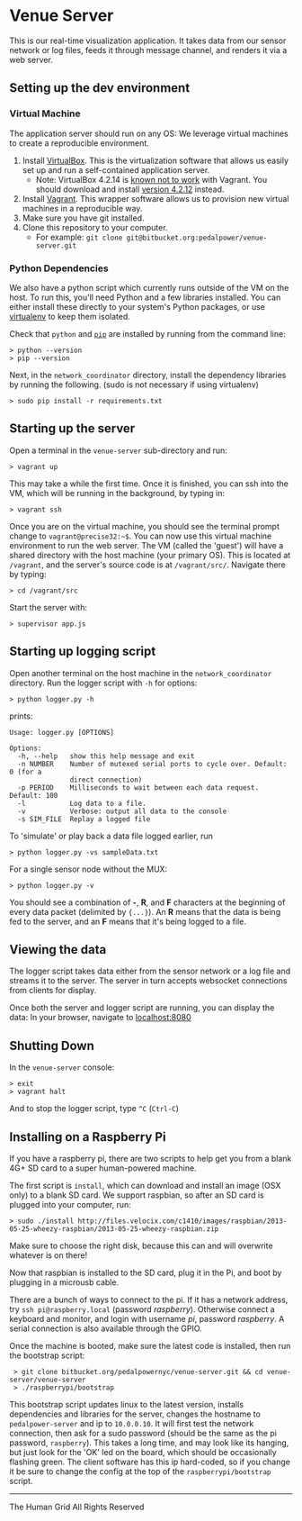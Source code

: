 


# Venue Server

This is our real-time visualization application. It takes data from our sensor network or log files, feeds it through message channel, and renders it via a web server.


## Setting up the dev environment ##

### Virtual Machine ###

The application server should run on any OS: We leverage virtual machines to create a reproducible environment.

1. Install [VirtualBox](https://www.virtualbox.org/). This is the virtualization software that allows us easily set up and run a self-contained application server.
    * Note: VirtualBox 4.2.14 is [known not to work](https://github.com/mitchellh/vagrant/issues/1863) with Vagrant. You should download and install [version 4.2.12](http://download.virtualbox.org/virtualbox/4.2.12/) instead.
2. Install [Vagrant](http://www.vagrantup.com/). This wrapper software allows us to provision new virtual machines in a reproducible way.
3. Make sure you have git installed.
4. Clone this repository to your computer.
    * For example: `git clone git@bitbucket.org:pedalpower/venue-server.git`


### Python Dependencies ###

We also have a python script which currently runs outside of the VM on the host. To run this, you'll need Python and a few libraries installed. You can either install these directly to your system's Python packages, or use [virtualenv](http://www.virtualenv.org/en/latest/) to keep them isolated.

Check that `python` and [`pip`](http://www.pip-installer.org/en/latest/installing.html) are installed by running from the command line:

    > python --version
    > pip --version

Next, in the `network_coordinator` directory, install the dependency libraries by running the following. (sudo is not necessary if using virtualenv)

    > sudo pip install -r requirements.txt




## Starting up the server

Open a terminal in the `venue-server` sub-directory and run:

    > vagrant up

This may take a while the first time. Once it is finished, you can ssh into the VM, which will be running in the background, by typing in:

    > vagrant ssh

Once you are on the virtual machine, you should see the terminal prompt change to `vagrant@precise32:~$`. You can now use this virtual machine environment to run the web server. The VM (called the 'guest') will have a shared directory with the host machine (your primary OS). This is located at `/vagrant`, and the server's source code is at `/vagrant/src/`. Navigate there by typing:

    > cd /vagrant/src

Start the server with:

    > supervisor app.js


## Starting up logging script

Open another terminal on the host machine in the `network_coordinator` directory. Run the logger script with `-h` for options:

    > python logger.py -h

prints:

    Usage: logger.py [OPTIONS]

    Options:
      -h, --help   show this help message and exit
      -n NUMBER    Number of mutexed serial ports to cycle over. Default: 0 (for a
                   direct connection)
      -p PERIOD    Milliseconds to wait between each data request. Default: 100
      -l           Log data to a file.
      -v           Verbose: output all data to the console
      -s SIM_FILE  Replay a logged file


To 'simulate' or play back a data file logged earlier, run

    > python logger.py -vs sampleData.txt

For a single sensor node without the MUX:

    > python logger.py -v


You should see a combination of **-**, **R**, and **F** characters at the beginning of every data packet (delimited by `{...}`). An **R** means that the data is being fed to the server, and an **F** means that it's being logged to a file.



## Viewing the data

The logger script takes data either from the sensor network or a log file and streams it to the server. The server in turn accepts websocket connections from clients for display.

Once both the server and logger script are running, you can display the data: In your browser, navigate to [localhost:8080](localhost:8080)


## Shutting Down

In the `venue-server` console:

    > exit
    > vagrant halt

And to stop the logger script, type `^C` (`Ctrl-C`)


## Installing on a Raspberry Pi


If you have a raspberry pi, there are two scripts to help get you from a blank 4G+ SD card to a super human-powered machine.

The first script is `install`, which can download and install an image (OSX only) to a blank SD card. We support raspbian, so after an SD card is plugged into your computer, run:

    > sudo ./install http://files.velocix.com/c1410/images/raspbian/2013-05-25-wheezy-raspbian/2013-05-25-wheezy-raspbian.zip

Make sure to choose the right disk, because this can and will overwrite whatever is on there!

Now that raspbian is installed to the SD card, plug it in the Pi, and boot by plugging in a microusb cable.

There are a bunch of ways to connect to the pi. If it has a network address, try `ssh pi@raspberry.local` (password *raspberry*). Otherwise connect a keyboard and monitor, and login with username *pi*, password *raspberry*. A serial connection is also available through the GPIO.

Once the machine is booted, make sure the latest code is installed, then run the bootstrap script:

     > git clone bitbucket.org/pedalpowernyc/venue-server.git && cd venue-server/venue-server
     > ./raspberrypi/bootstrap

This bootstrap script updates linux to the latest version, installs dependencies and libraries for the server, changes the hostname to `pedalpower-server` and ip to `10.0.0.10`. It will first test the network connection, then ask for a sudo password (should be the same as the pi password, `raspberry`). This takes a long time, and may look like its hanging, but just look for the 'OK' led on the board, which should be occasionally flashing green. The client software has this ip hard-coded, so if you change it be sure to change the config at the top of the `raspberrypi/bootstrap` script.

-----------


The Human Grid
All Rights Reserved

